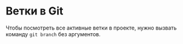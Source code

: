 # Ветки в Git

Чтобы посмотреть все активные ветки в проекте, нужно вызвать команду `git branch` без аргументов. 